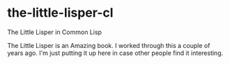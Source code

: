 the-little-lisper-cl
====================

The Little Lisper in Common Lisp

The Little Lisper is an Amazing book. I worked through this a couple of years ago. I'm 
just putting it up here in case other people find it interesting. 
